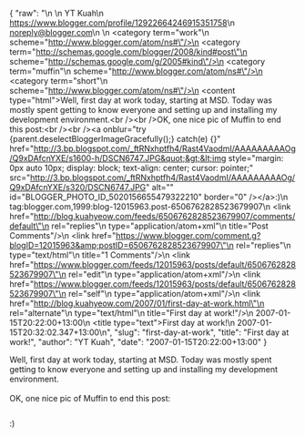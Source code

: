 {
  "raw": "<entry>\n  <author>\n    <name>YT Kuah</name>\n    <uri>https://www.blogger.com/profile/12922664246915351758</uri>\n    <email>noreply@blogger.com</email>\n  </author>\n  <category term=\"work\"\n    scheme=\"http://www.blogger.com/atom/ns#\"/>\n  <category term=\"http://schemas.google.com/blogger/2008/kind#post\"\n    scheme=\"http://schemas.google.com/g/2005#kind\"/>\n  <category term=\"muffin\"\n    scheme=\"http://www.blogger.com/atom/ns#\"/>\n  <category term=\"short\"\n    scheme=\"http://www.blogger.com/atom/ns#\"/>\n  <content type=\"html\">Well, first day at work today, starting at MSD. Today was mostly spent getting to know everyone and setting up and installing my development environment.&lt;br /&gt;&lt;br /&gt;OK, one nice pic of Muffin to end this post:&lt;br /&gt;&lt;br /&gt;&lt;a onblur=&quot;try {parent.deselectBloggerImageGracefully();} catch(e) {}&quot; href=&quot;http://3.bp.blogspot.com/_ftRNxhptfh4/Rast4VaodmI/AAAAAAAAAOg/Q9xDAfcnYXE/s1600-h/DSCN6747.JPG&quot;&gt;&lt;img style=&quot;margin: 0px auto 10px; display: block; text-align: center; cursor: pointer;&quot; src=&quot;http://3.bp.blogspot.com/_ftRNxhptfh4/Rast4VaodmI/AAAAAAAAAOg/Q9xDAfcnYXE/s320/DSCN6747.JPG&quot; alt=&quot;&quot; id=&quot;BLOGGER_PHOTO_ID_5020156655479322210&quot; border=&quot;0&quot; /&gt;&lt;/a&gt;:)</content>\n  <id>tag:blogger.com,1999:blog-12015963.post-6506762828523679907</id>\n  <link href=\"http://blog.kuahyeow.com/feeds/6506762828523679907/comments/default\"\n    rel=\"replies\"\n    type=\"application/atom+xml\"\n    title=\"Post Comments\"/>\n  <link href=\"https://www.blogger.com/comment.g?blogID=12015963&amp;postID=6506762828523679907\"\n    rel=\"replies\"\n    type=\"text/html\"\n    title=\"1 Comments\"/>\n  <link href=\"https://www.blogger.com/feeds/12015963/posts/default/6506762828523679907\"\n    rel=\"edit\"\n    type=\"application/atom+xml\"/>\n  <link href=\"https://www.blogger.com/feeds/12015963/posts/default/6506762828523679907\"\n    rel=\"self\"\n    type=\"application/atom+xml\"/>\n  <link href=\"http://blog.kuahyeow.com/2007/01/first-day-at-work.html\"\n    rel=\"alternate\"\n    type=\"text/html\"\n    title=\"First day at work!\"/>\n  <published>2007-01-15T20:22:00+13:00</published>\n  <title type=\"text\">First day at work!</title>\n  <updated>2007-01-15T20:32:02.347+13:00</updated>\n</entry>",
  "slug": "first-day-at-work",
  "title": "First day at work!",
  "author": "YT Kuah",
  "date": "2007-01-15T20:22:00+13:00"
}

Well, first day at work today, starting at MSD. Today was mostly spent getting to know everyone and setting up and installing my development environment.<br /><br />OK, one nice pic of Muffin to end this post:<br /><br /><a onblur="try {parent.deselectBloggerImageGracefully();} catch(e) {}" href="http://3.bp.blogspot.com/_ftRNxhptfh4/Rast4VaodmI/AAAAAAAAAOg/Q9xDAfcnYXE/s1600-h/DSCN6747.JPG"><img style="margin: 0px auto 10px; display: block; text-align: center; cursor: pointer;" src="http://3.bp.blogspot.com/_ftRNxhptfh4/Rast4VaodmI/AAAAAAAAAOg/Q9xDAfcnYXE/s320/DSCN6747.JPG" alt="" id="BLOGGER_PHOTO_ID_5020156655479322210" border="0" /></a>:)